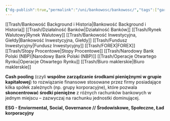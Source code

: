 ```yaml
---
{"dg-publish":true,"permalink":"/uni/bankowosc/bankowosc/","tags":["gardenEntry"],"created":"1970-01-01T01:00:00.000+01:00","updated":"2025-06-16T12:23:44.246+02:00"}
---
```



[[Trash/Bankowość Background i Historia\|Bankowość Background i Historia]]
[[Trash/Działalność Banków\|Działalność Banków]]
[[Trash/Rynek Walutowy\|Rynek Walutowy]]
[[Trash/Bankowość Inwestycyjna, Giełdy\|Bankowość Inwestycyjna, Giełdy]]
[[Trash/Fundusz Inwestycyjny\|Fundusz Inwestycyjny]]
[[Trash/FOREX\|FOREX]]
[[Trash/Stopy Procentowe\|Stopy Procentowe]]
[[Trash/Narodowy Bank Polski (NBP)\|Narodowy Bank Polski (NBP)]]
[[Trash/Operacje Otwartego Rynku\|Operacje Otwartego Rynku]]
[[Trash/Biuro maklerskie\|Biuro maklerskie]]


**Cash pooling** (czyli **wspólne zarządzanie środkami pieniężnymi w grupie kapitałowej**) 
	to rozwiązanie finansowe stosowane przez firmy posiadające kilka spółek zależnych (np. grupy korporacyjne), które pozwala **skoncentrować środki pieniężne** z różnych rachunków bankowych w jednym miejscu – zazwyczaj na rachunku jednostki dominującej.

**ESG - Enviormental, Social, Governance // Środowiskowe, Społeczne, Ład korporacyjny**


